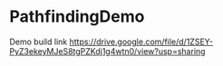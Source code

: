# PathfindingDemo

Demo build link
https://drive.google.com/file/d/1ZSEY-PyZ3ekeyMJeS8tgPZKdj1g4wtn0/view?usp=sharing

